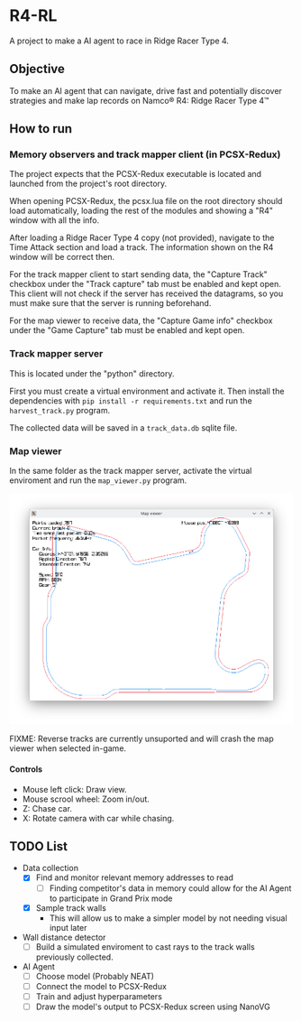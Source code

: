 # R4-RL
A project to make a AI agent to race in Ridge Racer Type 4.

## Objective
To make an AI agent that can navigate, drive fast and potentially discover strategies and make lap records on Namco® R4: Ridge Racer Type 4™

## How to run
### Memory observers and track mapper client (in PCSX-Redux)
The project expects that the PCSX-Redux executable is located and launched from the project's root directory.

When opening PCSX-Redux, the pcsx.lua file on the root directory should load automatically, loading the rest of the modules and showing a "R4" window with all the info.

After loading a Ridge Racer Type 4 copy (not provided), navigate to the Time Attack section and load a track. The information shown on the R4 window will be correct then.

For the track mapper client to start sending data, the "Capture Track" checkbox under the "Track capture" tab must be enabled and kept open. This client will not check if the server has received the datagrams, so you must make sure that the server is running beforehand.

For the map viewer to receive data, the "Capture Game info" checkbox under the "Game Capture" tab must be enabled and kept open.

### Track mapper server
This is located under the "python" directory.

First you must create a virtual environment and activate it. Then install the dependencies with `pip install -r requirements.txt` and run the `harvest_track.py` program.

The collected data will be saved in a `track_data.db` sqlite file.

### Map viewer
In the same folder as the track mapper server, activate the virtual enviroment and run the `map_viewer.py` program.

![](screenshots/map_viewer.png)

FIXME: Reverse tracks are currently unsuported and will crash the map viewer when selected in-game.

#### Controls
- Mouse left click: Draw view.
- Mouse scrool wheel: Zoom in/out.
- Z: Chase car.
- X: Rotate camera with car while chasing.

## TODO List
- Data collection
    - [x] Find and monitor relevant memory addresses to read
        - [ ] Finding competitor's data in memory could allow for the AI Agent to participate in Grand Prix mode
    - [x] Sample track walls
        - This will allow us to make a simpler model by not needing visual input later
- Wall distance detector
    - [ ] Build a simulated enviroment to cast rays to the track walls previously collected.
- AI Agent
    - [ ] Choose model (Probably NEAT)
    - [ ] Connect the model to PCSX-Redux
    - [ ] Train and adjust hyperparameters
    - [ ] Draw the model's output to PCSX-Redux screen using NanoVG